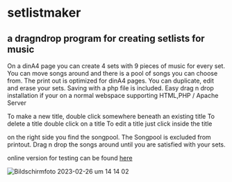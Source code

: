 # setlistmaker
## a dragndrop program for creating setlists for music

On a dinA4 page you can create 4 sets with 9 pieces of music for every set.
You can move songs around and there is a pool of songs you can choose from.
The print out is optimized for dinA4 pages.
You can duplicate, edit and erase your sets. Saving with a php file is included.
Easy drag n drop installation if your on a normal webspace supporting  HTML,PHP    / Apache Server  

To make a new title, double click somewhere beneath an existing title
To delete a title double click on a title
To edit a title just click inside the title

on the right side you find the songpool. The Songpool is excluded from printout.
Drag n drop  the songs around until you  are satisfied with your sets.
  
  
online version for testing can be found [here](https://markscheel.de/archiv/setlistmaker/github-showoff)


![Bildschirmfoto 2023-02-26 um 14 14 02](https://user-images.githubusercontent.com/12836086/221412611-35ca8b8f-b4b0-4f53-ba3d-d56b22a093a1.png)
